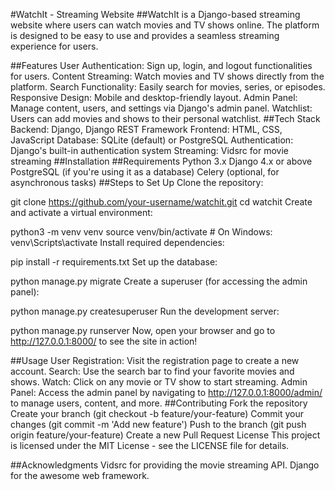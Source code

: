 #WatchIt - Streaming Website
##WatchIt is a Django-based streaming website where users can watch movies and TV shows online. The platform is designed to be easy to use and provides a seamless streaming experience for users.

##Features
User Authentication: Sign up, login, and logout functionalities for users.
Content Streaming: Watch movies and TV shows directly from the platform.
Search Functionality: Easily search for movies, series, or episodes.
Responsive Design: Mobile and desktop-friendly layout.
Admin Panel: Manage content, users, and settings via Django's admin panel.
Watchlist: Users can add movies and shows to their personal watchlist.
##Tech Stack
Backend: Django, Django REST Framework
Frontend: HTML, CSS, JavaScript
Database: SQLite (default) or PostgreSQL
Authentication: Django's built-in authentication system
Streaming: Vidsrc for movie streaming
##Installation
##Requirements
Python 3.x
Django 4.x or above
PostgreSQL (if you're using it as a database)
Celery (optional, for asynchronous tasks)
##Steps to Set Up
Clone the repository:

git clone https://github.com/your-username/watchit.git
cd watchit
Create and activate a virtual environment:

python3 -m venv venv
source venv/bin/activate  # On Windows: venv\Scripts\activate
Install required dependencies:

pip install -r requirements.txt
Set up the database:

python manage.py migrate
Create a superuser (for accessing the admin panel):

python manage.py createsuperuser
Run the development server:

python manage.py runserver
Now, open your browser and go to http://127.0.0.1:8000/ to see the site in action!

##Usage
User Registration: Visit the registration page to create a new account.
Search: Use the search bar to find your favorite movies and shows.
Watch: Click on any movie or TV show to start streaming.
Admin Panel: Access the admin panel by navigating to http://127.0.0.1:8000/admin/ to manage users, content, and more.
##Contributing
Fork the repository
Create your branch (git checkout -b feature/your-feature)
Commit your changes (git commit -m 'Add new feature')
Push to the branch (git push origin feature/your-feature)
Create a new Pull Request
License
This project is licensed under the MIT License - see the LICENSE file for details.

##Acknowledgments
Vidsrc for providing the movie streaming API.
Django for the awesome web framework.
